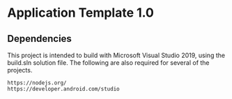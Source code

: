 # Application Template 1.0

## Dependencies

This project is intended to build with Microsoft Visual Studio 2019, using the build.sln solution file.  The following are also required for several of the projects.

    https://nodejs.org/
    https://developer.android.com/studio


